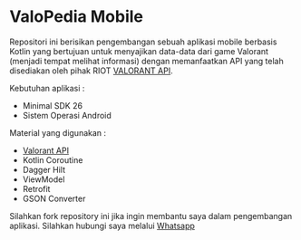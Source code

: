 # ValoPedia Mobile

Repositori ini berisikan pengembangan sebuah aplikasi mobile berbasis Kotlin yang bertujuan untuk menyajikan data-data dari game Valorant (menjadi tempat melihat informasi) dengan memanfaatkan API yang telah disediakan oleh pihak RIOT [VALORANT API](https://valorant-api.com/).

Kebutuhan aplikasi :
- Minimal SDK 26
- Sistem Operasi Android

Material yang digunakan :
- [Valorant API](https://valorant-api.com/)
- Kotlin Coroutine
- Dagger Hilt
- ViewModel
- Retrofit
- GSON Converter

Silahkan fork repository ini jika ingin membantu saya dalam pengembangan aplikasi. Silahkan hubungi saya melalui [Whatsapp](https://wa.me/6282259997760)
